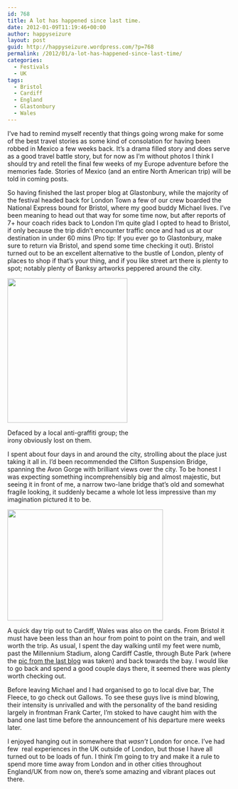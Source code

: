 ```yaml
---
id: 768
title: A lot has happened since last time.
date: 2012-01-09T11:19:46+00:00
author: happyseizure
layout: post
guid: http://happyseizure.wordpress.com/?p=768
permalink: /2012/01/a-lot-has-happened-since-last-time/
categories:
  - Festivals
  - UK
tags:
  - Bristol
  - Cardiff
  - England
  - Glastonbury
  - Wales
---
```

I&#8217;ve had to remind myself recently that things going wrong make for some of the best travel stories as some kind of consolation for having been robbed in Mexico a few weeks back. It&#8217;s a drama filled story and does serve as a good travel battle story, but for now as I&#8217;m without photos I think I should try and retell the final few weeks of my Europe adventure before the memories fade. Stories of Mexico (and an entire North American trip) will be told in coming posts.

<!--more-->

So having finished the last proper blog at Glastonbury, while the majority of the festival headed back for London Town a few of our crew boarded the National Express bound for Bristol, where my good buddy Michael lives. I&#8217;ve been meaning to head out that way for some time now, but after reports of 7+ hour coach rides back to London I&#8217;m quite glad I opted to head to Bristol, if only because the trip didn&#8217;t encounter traffic once and had us at our destination in under 60 mins (Pro tip: If you ever go to Glastonbury, make sure to return via Bristol, and spend some time checking it out). Bristol turned out to be an excellent alternative to the bustle of London, plenty of places to shop if that&#8217;s your thing, and if you like street art there is plenty to spot; notably plenty of Banksy artworks peppered around the city.

<div style="width: 280px" class="wp-caption aligncenter">
  <a href="http://i.thisis.co.uk/274156/binaries/Banksy_2.jpg"><img class=" " src="http://i.thisis.co.uk/274156/binaries/Banksy_2.jpg" alt="" width="270" height="325" /></a>
  
  <p class="wp-caption-text">
    Defaced by a local anti-graffiti group; the irony obviously lost on them.
  </p>
</div>

I spent about four days in and around the city, strolling about the place just taking it all in. I&#8217;d been recommended the Clifton Suspension Bridge, spanning the Avon Gorge with brilliant views over the city. To be honest I was expecting something incomprehensibly big and almost majestic, but seeing it in front of me, a narrow two-lane bridge that&#8217;s old and somewhat fragile looking, it suddenly became a whole lot less impressive than my imagination pictured it to be.

[<img class="aligncenter" title="Clifton Suspension Bridge" src="http://25.media.tumblr.com/tumblr_llexqfmXSC1qzl8jio1_400.jpg" alt="" width="350" height="250" />](http://25.media.tumblr.com/tumblr_llexqfmXSC1qzl8jio1_400.jpg)

A quick day trip out to Cardiff, Wales was also on the cards. From Bristol it must have been less than an hour from point to point on the train, and well worth the trip. As usual, I spent the day walking until my feet were numb, past the Millennium Stadium, along Cardiff Castle, through Bute Park (where the [pic from the last blog](http://img.photobucket.com/albums/v236/mikezero/asiaeurope11/IMG_5313.jpg) was taken) and back towards the bay. I would like to go back and spend a good couple days there, it seemed there was plenty worth checking out.

Before leaving Michael and I had organised to go to local dive bar, The Fleece, to go check out Gallows. To see these guys live is mind blowing, their intensity is unrivalled and with the personality of the band residing largely in frontman Frank Carter, I&#8217;m stoked to have caught him with the band one last time before the announcement of his departure mere weeks later.

I enjoyed hanging out in somewhere that _wasn&#8217;t_ London for once. I&#8217;ve had few  real experiences in the UK outside of London, but those I have all turned out to be loads of fun. I think I&#8217;m going to try and make it a rule to spend more time away from London and in other cities throughout England/UK from now on, there&#8217;s some amazing and vibrant places out there.
